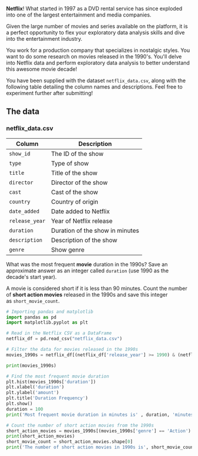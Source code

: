 **Netflix**! What started in 1997 as a DVD rental service has since exploded into one of the largest entertainment and media companies.

Given the large number of movies and series available on the platform, it is a perfect opportunity to flex your exploratory data analysis skills and dive into the entertainment industry.

You work for a production company that specializes in nostalgic styles. You want to do some research on movies released in the 1990's. You'll delve into Netflix data and perform exploratory data analysis to better understand this awesome movie decade!

You have been supplied with the dataset `netflix_data.csv`, along with the following table detailing the column names and descriptions. Feel free to experiment further after submitting!

## The data
### **netflix_data.csv**
| Column | Description |
|------|-------------|
| `show_id` | The ID of the show |
| `type` | Type of show |
| `title` | Title of the show |
| `director` | Director of the show |
| `cast` | Cast of the show |
| `country` | Country of origin |
| `date_added` | Date added to Netflix |
| `release_year` | Year of Netflix release |
| `duration` | Duration of the show in minutes |
| `description` | Description of the show |
| `genre` | Show genre |


What was the most frequent **movie** duration in the 1990s? Save an approximate answer as an integer called `duration` (use 1990 as the decade's start year).

A movie is considered short if it is less than 90 minutes. Count the number of **short action movies** released in the 1990s and save this integer as `short_movie_count`.

```python
# Importing pandas and matplotlib
import pandas as pd
import matplotlib.pyplot as plt

# Read in the Netflix CSV as a DataFrame
netflix_df = pd.read_csv("netflix_data.csv")

# Filter the data for movies released in the 1990s
movies_1990s = netflix_df[(netflix_df['release_year'] >= 1990) & (netflix_df['release_year'] <= 1999) & (netflix_df['type'] == 'Movie')]

print(movies_1990s)

# Find the most frequent movie duration
plt.hist(movies_1990s['duration'])
plt.xlabel('duration')
plt.ylabel('amount')
plt.title('Duration Frequency')
plt.show()
duration = 100
print('Most frequent movie duration in minutes is' , duration, 'minutes')

# Count the number of short action movies from the 1990s
short_action_movies = movies_1990s[(movies_1990s['genre'] == 'Action') &(movies_1990s['duration'] < 90)]
print(short_action_movies)
short_movie_count = short_action_movies.shape[0]
print('The number of short action movies in 1990s is', short_movie_count)

```
